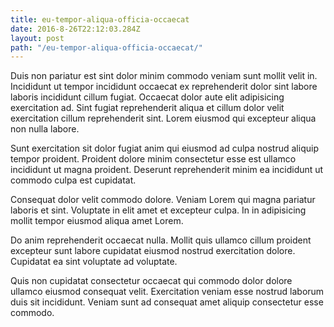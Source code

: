 ```yaml
---
title: eu-tempor-aliqua-officia-occaecat
date: 2016-8-26T22:12:03.284Z
layout: post
path: "/eu-tempor-aliqua-officia-occaecat/"
---
```


Duis non pariatur est sint dolor minim commodo veniam sunt mollit velit in. Incididunt ut tempor incididunt occaecat ex reprehenderit dolor sint labore laboris incididunt cillum fugiat. Occaecat dolor aute elit adipisicing exercitation ad. Sint fugiat reprehenderit aliqua et cillum dolor velit exercitation cillum reprehenderit sint. Lorem eiusmod qui excepteur aliqua non nulla labore.

Sunt exercitation sit dolor fugiat anim qui eiusmod ad culpa nostrud aliquip tempor proident. Proident dolore minim consectetur esse est ullamco incididunt ut magna proident. Deserunt reprehenderit minim ea incididunt ut commodo culpa est cupidatat.

Consequat dolor velit commodo dolore. Veniam Lorem qui magna pariatur laboris et sint. Voluptate in elit amet et excepteur culpa. In in adipisicing mollit tempor eiusmod aliqua amet Lorem.

Do anim reprehenderit occaecat nulla. Mollit quis ullamco cillum proident excepteur sunt labore cupidatat eiusmod nostrud exercitation dolore. Cupidatat ea sint voluptate ad voluptate.

Quis non cupidatat consectetur occaecat qui commodo dolor dolore ullamco eiusmod consequat velit. Exercitation veniam esse nostrud laborum duis sit incididunt. Veniam sunt ad consequat amet aliquip consectetur esse commodo.
